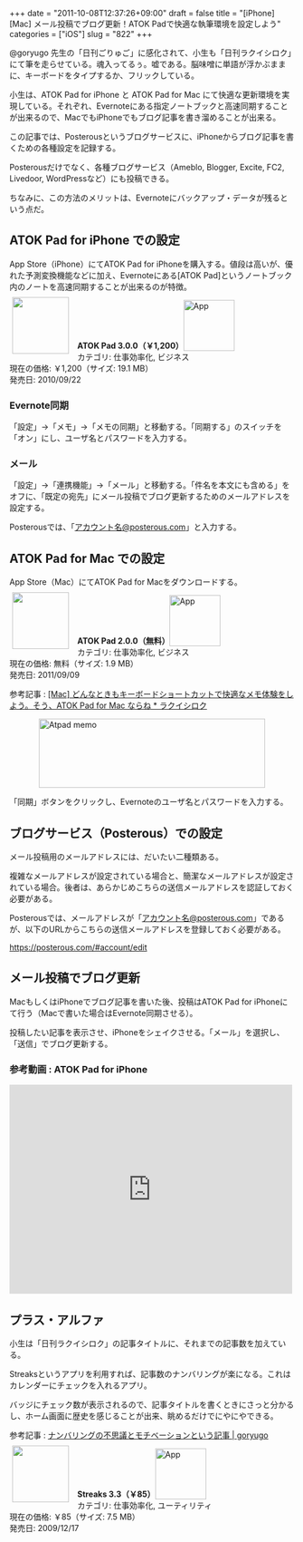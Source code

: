 +++
date = "2011-10-08T12:37:26+09:00"
draft = false
title = "[iPhone][Mac] メール投稿でブログ更新！ATOK Padで快適な執筆環境を設定しよう"
categories = ["iOS"]
slug = "822"
+++

@goryugo 先生の「日刊ごりゅご」に感化されて、小生も「日刊ラクイシロク」にて筆を走らせている。魂入ってるぅ。嘘である。脳味噌に単語が浮かぶままに、キーボードをタイプするか、フリックしている。

小生は、ATOK Pad for iPhone と ATOK Pad for Mac にて快適な更新環境を実現している。それぞれ、Evernoteにある指定ノートブックと高速同期することが出来るので、MacでもiPhoneでもブログ記事を書き溜めることが出来る。

この記事では、Posterousというブログサービスに、iPhoneからブログ記事を書くための各種設定を記録する。

Posterousだけでなく、各種ブログサービス（Ameblo, Blogger, Excite, FC2,  Livedoor, WordPressなど）にも投稿できる。

ちなみに、この方法のメリットは、Evernoteにバックアップ・データが残るという点だ。

<h2>ATOK Pad for iPhone での設定</h2>

App Store（iPhone）にてATOK Pad for iPhoneを購入する。値段は高いが、優れた予測変換機能などに加え、Evernoteにある[ATOK Pad]というノートブック内のノートを高速同期することが出来るのが特徴。

<a href="https://itunes.apple.com/jp/app/id390360999?mt=8&uo=4&at=11l3RT" target="_blank" rel="nofollow"><img width="100" class="alignleft" align="left" src="http://a2.mzstatic.com/us/r1000/077/Purple/3e/8d/6e/mzl.wcnerfrh.100x100-75.jpg" style="margin: -5px 15px 1px 5px;"></a><strong> ATOK Pad 3.0.0（￥1,200）</strong><a href="https://itunes.apple.com/jp/app/id390360999?mt=8&uo=4&at=11l3RT" target="_blank" rel="nofollow"><img src="/images/2012/12/viewinitunes_jp.png" style="vertical-align:bottom;" width="90" alt="App"></a><br> カテゴリ: 仕事効率化, ビジネス<br> 現在の価格: ￥1,200（サイズ: 19.1 MB）<br> 発売日: 2010/09/22<br style="clear: both;">

<h3>Evernote同期</h3>

「設定」→「メモ」→「メモの同期」と移動する。「同期する」のスイッチを「オン」にし、ユーザ名とパスワードを入力する。

<h3>メール</h3>

「設定」→「連携機能」→「メール」と移動する。「件名を本文にも含める」をオフに、「既定の宛先」にメール投稿でブログ更新するためのメールアドレスを設定する。

Posterousでは、「アカウント名@posterous.com」と入力する。

<h2>ATOK Pad for Mac での設定</h2>

App Store（Mac）にてATOK Pad for Macをダウンロードする。

<a href="https://itunes.apple.com/jp/app/id460883588?mt=12&uo=4&at=11l3RT" target="_blank" rel="nofollow"><img width="100" class="alignleft" align="left" src="http://a4.mzstatic.com/us/r1000/099/Purple/6c/ae/8b/mzi.oauvlpvw.100x100-75.png" style="margin: -5px 15px 1px 5px;"></a><strong> ATOK Pad 2.0.0（無料）</strong><a href="https://itunes.apple.com/jp/app/id460883588?mt=12&uo=4&at=11l3RT" target="_blank" rel="nofollow"><img src="/images/2012/12/viewinitunes_jp.png" style="vertical-align:bottom;" width="90" alt="App"></a><br> カテゴリ: 仕事効率化, ビジネス<br> 現在の価格: 無料（サイズ: 1.9 MB）<br> 発売日: 2011/09/09<br style="clear: both;">

参考記事 : <a href="http://rakuishi.com/mac/704/" target="_blank">[Mac] どんなときもキーボードショートカットで快適なメモ体験をしよう。そう、ATOK Pad for Mac ならね * ラクイシロク</a>

<img style="display:block; margin-left:auto; margin-right:auto;" src="/images/2011/09/atpad_memo.png" alt="Atpad memo" title="atpad_memo.png" border="0" width="400" height="122" />

「同期」ボタンをクリックし、Evernoteのユーザ名とパスワードを入力する。

<h2>ブログサービス（Posterous）での設定</h2>

メール投稿用のメールアドレスには、だいたい二種類ある。

複雑なメールアドレスが設定されている場合と、簡潔なメールアドレスが設定されている場合。後者は、あらかじめこちらの送信メールアドレスを認証しておく必要がある。

Posterousでは、メールアドレスが「アカウント名@posterous.com」であるが、以下のURLからこちらの送信メールアドレスを登録しておく必要がある。

https://posterous.com/#account/edit

<h2>メール投稿でブログ更新</h2>

MacもしくはiPhoneでブログ記事を書いた後、投稿はATOK Pad for iPhoneにて行う（Macで書いた場合はEvernote同期させる）。

投稿したい記事を表示させ、iPhoneをシェイクさせる。「メール」を選択し、「送信」でブログ更新する。

<h3>参考動画 : ATOK Pad for iPhone</h3>

<iframe width="500" height="369" src="http://www.youtube.com/embed/2RH1So3v1kI" frameborder="0" allowfullscreen></iframe>

<h2>プラス・アルファ</h2>

小生は「日刊ラクイシロク」の記事タイトルに、それまでの記事数を加えている。

Streaksというアプリを利用すれば、記事数のナンバリングが楽になる。これはカレンダーにチェックを入れるアプリ。

バッジにチェック数が表示されるので、記事タイトルを書くときにさっと分かるし、ホーム画面に歴史を感じることが出来、眺めるだけでにやにやできる。

参考記事 : <a href="http://goryugo.com/20101118/numberling/" target="_blank">ナンバリングの不思議とモチベーションという記事 | goryugo</a>

<a href="https://itunes.apple.com/jp/app/id345184462?mt=8&uo=4&at=11l3RT" target="_blank" rel="nofollow"><img width="100" class="alignleft" align="left" src="http://a2.mzstatic.com/us/r1000/029/Purple/79/f4/0a/mzl.axygeewx.100x100-75.png" style="margin: -5px 15px 1px 5px;"></a><strong> Streaks 3.3（￥85）</strong><a href="https://itunes.apple.com/jp/app/id345184462?mt=8&uo=4&at=11l3RT" target="_blank" rel="nofollow"><img src="/images/2012/12/viewinitunes_jp.png" style="vertical-align:bottom;" width="90" alt="App"></a><br> カテゴリ: 仕事効率化, ユーティリティ<br> 現在の価格: ￥85（サイズ: 7.5 MB）<br> 発売日: 2009/12/17<br style="clear: both;">
